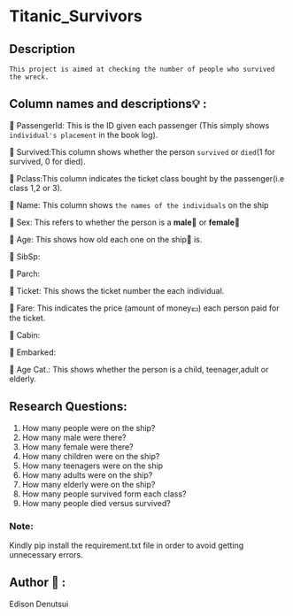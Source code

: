 # Titanic_Survivors

## Description
    This project is aimed at checking the number of people who survived the wreck.

## Column names and descriptions:bulb: :

 :gem: PassengerId: This is the ID given each passenger (This simply shows` individual's placement` in the book log).
 
 :gem: Survived:This column shows whether the person ```survived``` or ```died```(1 for survived, 0 for died).
 
 :gem: Pclass:This column indicates the ticket class bought by the passenger(i.e class 1,2 or 3).
 
 :gem: Name: This column shows ```the names of the individuals``` on the ship
 
 
 :gem: Sex: This refers to whether the person is a __male__:man: or __female__:woman:
 
 
 :gem: Age: This shows how old each one on the ship:ship: is.
 
 
 :gem: SibSp:
 
 
 :gem: Parch:
 
 
 :gem: Ticket: This shows the ticket number the each individual.
 

 :gem: Fare: This indicates the price (amount of money:pound:) each person paid for the ticket.
 
 
 :gem: Cabin:
 
 
 :gem: Embarked:
 
 
 :gem: Age Cat.: This shows whether the person is a child, teenager,adult or elderly.
 

## Research Questions:

 1. How many people were on the ship?
 2. How many male were there?
 3. How many female were there?
 4. How many children were on the ship?
 5. How many teenagers were on the ship
 6. How many adults were on the ship?
 7. How many elderly were on the ship?
 8. How many people survived form each class?
 9. How many people died versus survived?

### Note:
Kindly pip install the requirement.txt file in order to avoid getting unnecessary errors.
## Author :man: :
Edison Denutsui